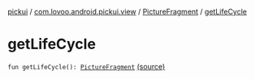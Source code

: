 [pickui](../../index.md) / [com.lovoo.android.pickui.view](../index.md) / [PictureFragment](index.md) / [getLifeCycle](./get-life-cycle.md)

# getLifeCycle

`fun getLifeCycle(): `[`PictureFragment`](index.md) [(source)](https://github.com/lovoo/android-pickpic/blob/master/pickui/pickui/src/main/kotlin/com/lovoo/android/pickui/view/PictureFragment.kt#L132)